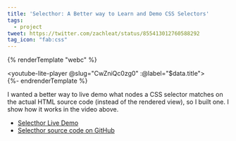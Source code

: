 ```yaml
---
title: 'Selecthor: A Better way to Learn and Demo CSS Selectors'
tags:
  - project
tweet: https://twitter.com/zachleat/status/855413012760588292
tag_icon: "fab:css"
---
```

{% renderTemplate "webc" %}<div><youtube-lite-player @slug="CwZniQc0zg0" :@label="$data.title"></youtube-lite-player></div>{%- endrenderTemplate %}

I wanted a better way to live demo what nodes a CSS selector matches on the actual HTML source code (instead of the rendered view), so I built one. I show how it works in the video above.

* [Selecthor Live Demo](https://www.zachleat.com/selecthor/)
* [Selecthor source code on GitHub](https://github.com/zachleat/selecthor)
